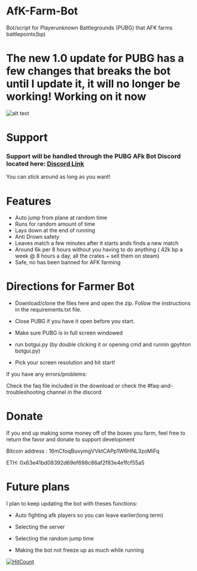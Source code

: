 # AfK-Farm-Bot
Bot/script for Playerunknown Battlegrounds (PUBG) that AFK farms battlepoints(bp)


# The new 1.0 update for PUBG has a few changes that breaks the bot until I update it, it will no longer be working! Working on it now 

![alt text](https://i.imgur.com/7gAKF2m.gif "Screenshot")

# Support

### Support will be handled through the PUBG AFk Bot Discord located here: [Discord Link](https://discord.gg/vQxmu8S)

You can stick around as long as you want!


# Features
* Auto jump from plane at random time
* Runs for random amount of time
* Lays down at the end of running
* Anti Drown safety
* Leaves match a few minutes after it starts ands finds a new match
* Around 6k per 8 hours without you having to do anything ( 42k bp a week @ 8 hours a day, all the crates + sell them on steam)
* Safe, no has been banned for AFK farming



# Directions for Farmer Bot

* Download/clone the files here and open the zip. Follow the instructions in the requirements.txt file.

* Close PUBG if you have it open before you start.

* Make sure PUBG is in full screen windowed

* run botgui.py (by double clicking it or opening cmd and runnin gpyhton botgui.py)

* Pick your screen resolution and hit start!

If you have any errors/problems:

Check the faq file included in the download or check the #faq-and-troubleshooting channel in the discord

# Donate

If you end up making some money off of the boxes you farm, feel free to return the favor and donate to support development

Bitcoin address : 16mCfoqBuvymgVVktCAPp1W6HNL3zoMiFq

ETH: 0x63e41bd08392d69ef698c86af2f83e4e1fcf55a5


# Future plans

I plan to keep updating the bot with theses functions:

* Auto fighting afk players so you can leave earlier(long term) 

* Selecting the server

* Selecting the random jump time 

* Making the bot not freeze up as much while running

[![HitCount](http://hits.dwyl.io/{clintoxen}/{PUBG-Afk-FarmBot}.svg)](http://hits.dwyl.io/{clintoxen}/{PUBG-Afk-FarmBot})
